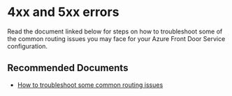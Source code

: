 <properties
    pageTitle="4xx and 5xx errors"
    description="4xx and 5xx errors"
    service="microsoft.afd"
    resource="afd"
    authors="jtwalters25" 
    ms.author="jewalte"
    displayOrder=""
    selfHelpType="generic"
    supportTopicIds="32614238,32614254"
    resourceTags=""
    productPesIds="16611"
    cloudEnvironments="public, Fairfax, usnat, ussec"
	articleId="71a46147-c14b-4ccc-947c-7b5b016ac521"
	ownershipId="CloudNet_AzureFrontdoor"
/>

# 4xx and 5xx errors

Read the document linked below for steps on how to troubleshoot some of the common routing issues you may face for your Azure Front Door Service configuration.

## **Recommended Documents**

* [How to troubleshoot some common routing issues](https://docs.microsoft.com/azure/frontdoor/front-door-troubleshoot-routing)

